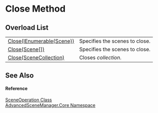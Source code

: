# Close Method


## Overload List
<table>
<tr>
<td><a href="M_AdvancedSceneManager_Core_SceneOperation_Close_2.md">Close(IEnumerable(Scene))</a></td>
<td>Specifies the scenes to close.</td></tr>
<tr>
<td><a href="M_AdvancedSceneManager_Core_SceneOperation_Close.md">Close(Scene[])</a></td>
<td>Specifies the scenes to close.</td></tr>
<tr>
<td><a href="M_AdvancedSceneManager_Core_SceneOperation_Close_1.md">Close(SceneCollection)</a></td>
<td>Closes <em>collection</em>.</td></tr>
</table>

## See Also


#### Reference
<a href="T_AdvancedSceneManager_Core_SceneOperation.md">SceneOperation Class</a>  
<a href="N_AdvancedSceneManager_Core.md">AdvancedSceneManager.Core Namespace</a>  
